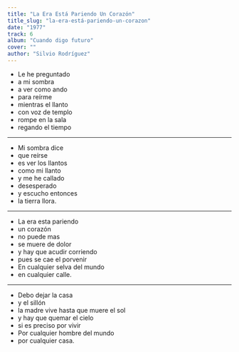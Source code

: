 ```yaml
---
title: "La Era Está Pariendo Un Corazón"
title_slug: "la-era-está-pariendo-un-corazon"
date: "1977"
track: 6
album: "Cuando digo futuro"
cover: ""
author: "Silvio Rodríguez"
---
```


- Le he preguntado
- a mi sombra
- a ver como ando
- para reírme
- mientras el llanto
- con voz de templo
- rompe en la sala
- regando el tiempo

---

- Mi sombra dice
- que reírse
- es ver los llantos
- como mi llanto
- y me he callado
- desesperado
- y escucho entonces
- la tierra llora.

---

- La era esta pariendo
- un corazón
- no puede mas
- se muere de dolor
- y hay que acudir corriendo
- pues se cae el porvenir
- En cualquier selva del mundo
- en cualquier calle.

---

- Debo dejar la casa
- y el sillón
- la madre vive hasta que muere el sol
- y hay que quemar el cielo
- si es preciso por vivir
- Por cualquier hombre del mundo
- por cualquier casa.
